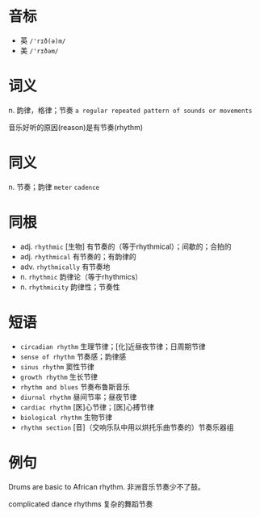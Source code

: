 # 音标

- 英 `/'rɪð(ə)m/`
- 美 `/'rɪðəm/`

# 词义

n. 韵律，格律；节奏
`a regular repeated pattern of sounds or movements`



音乐好听的原因(reason)是有节奏(rhythm)

# 同义

n. 节奏；韵律
`meter` `cadence`

# 同根

- adj. `rhythmic` [生物] 有节奏的（等于rhythmical）；间歇的；合拍的
- adj. `rhythmical` 有节奏的；有韵律的
- adv. `rhythmically` 有节奏地
- n. `rhythmic` 韵律论（等于rhythmics）
- n. `rhythmicity` 韵律性；节奏性

# 短语

- `circadian rhythm` 生理节律；[化]近昼夜节律；日周期节律
- `sense of rhythm` 节奏感；韵律感
- `sinus rhythm` 窦性节律
- `growth rhythm` 生长节律
- `rhythm and blues` 节奏布鲁斯音乐
- `diurnal rhythm` 昼间节率；昼夜节律
- `cardiac rhythm` [医]心节律；[医]心搏节律
- `biological rhythm` 生物节律
- `rhythm section` [音]（交响乐队中用以烘托乐曲节奏的）节奏乐器组

# 例句

Drums are basic to African rhythm.
非洲音乐节奏少不了鼓。

complicated dance rhythms
复杂的舞蹈节奏


